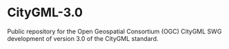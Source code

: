 CityGML-3.0
===========

Public repository for the Open Geospatial Consortium (OGC) CityGML SWG development of version 3.0 of the CityGML standard.
